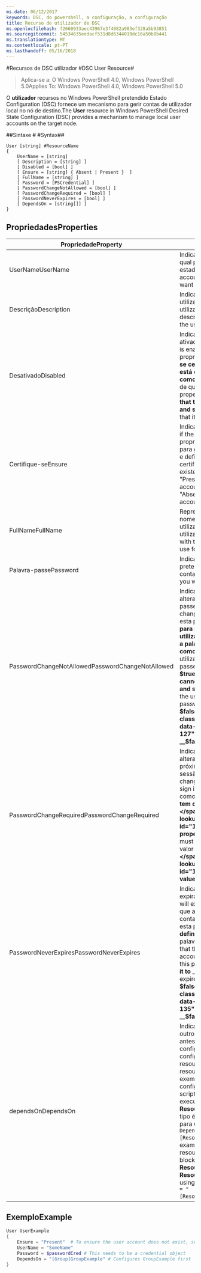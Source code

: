 ```yaml
---
ms.date: 06/12/2017
keywords: DSC, do powershell, a configuração, a configuração
title: Recurso de utilizador de DSC
ms.openlocfilehash: f2660933aec43967e3f4082a983ef328a5b93851
ms.sourcegitcommit: 54534635eedacf531d8d6344019dc16a50b8b441
ms.translationtype: MT
ms.contentlocale: pt-PT
ms.lasthandoff: 05/16/2018
---
```

#<a name="dsc-user-resource"></a><span data-ttu-id="1212d-103">Recursos de DSC utilizador #</span><span class="sxs-lookup"><span data-stu-id="1212d-103">DSC User Resource#</span></span>


><span data-ttu-id="1212d-104">Aplica-se a: O Windows PowerShell 4.0, Windows PowerShell 5.0</span><span class="sxs-lookup"><span data-stu-id="1212d-104">Applies To: Windows PowerShell 4.0, Windows PowerShell 5.0</span></span>


<span data-ttu-id="1212d-105">O __utilizador__ recursos no Windows PowerShell pretendido Estado Configuration (DSC) fornece um mecanismo para gerir contas de utilizador local no nó de destino.</span><span class="sxs-lookup"><span data-stu-id="1212d-105">The __User__ resource in Windows PowerShell Desired State Configuration (DSC) provides a mechanism to manage local user accounts on the target node.</span></span>


##<a name="syntax"></a><span data-ttu-id="1212d-106">Sintaxe # #</span><span class="sxs-lookup"><span data-stu-id="1212d-106">Syntax##</span></span>

```
User [string] #ResourceName
{
    UserName = [string]
    [ Description = [string] ]
    [ Disabled = [bool] ]
    [ Ensure = [string] { Absent | Present }  ]
    [ FullName = [string] ]
    [ Password = [PSCredential] ]
    [ PasswordChangeNotAllowed = [bool] ]
    [ PasswordChangeRequired = [bool] ]
    [ PasswordNeverExpires = [bool] ]
    [ DependsOn = [string[]] ]
}
```

## <a name="properties"></a><span data-ttu-id="1212d-107">Propriedades</span><span class="sxs-lookup"><span data-stu-id="1212d-107">Properties</span></span>
|  <span data-ttu-id="1212d-108">Propriedade</span><span class="sxs-lookup"><span data-stu-id="1212d-108">Property</span></span>  |  <span data-ttu-id="1212d-109">Descrição</span><span class="sxs-lookup"><span data-stu-id="1212d-109">Description</span></span>   |
|---|---|
| <span data-ttu-id="1212d-110">UserName</span><span class="sxs-lookup"><span data-stu-id="1212d-110">UserName</span></span>| <span data-ttu-id="1212d-111">Indica o nome de conta para o qual pretende garantir um estado específico.</span><span class="sxs-lookup"><span data-stu-id="1212d-111">Indicates the account name for which you want to ensure a specific state.</span></span>|
| <span data-ttu-id="1212d-112">Descrição</span><span class="sxs-lookup"><span data-stu-id="1212d-112">Description</span></span>| <span data-ttu-id="1212d-113">Indica a descrição que pretende utilizar para a conta de utilizador.</span><span class="sxs-lookup"><span data-stu-id="1212d-113">Indicates the description you want to use for the user account.</span></span>|
| <span data-ttu-id="1212d-114">Desativado</span><span class="sxs-lookup"><span data-stu-id="1212d-114">Disabled</span></span>| <span data-ttu-id="1212d-115">Indica se a conta está ativada.</span><span class="sxs-lookup"><span data-stu-id="1212d-115">Indicates if the account is enabled.</span></span> <span data-ttu-id="1212d-116">Defina esta propriedade como __$true__ para se certificar de que esta conta está desativada e defina-o como __$false__ para se certificar de que está ativada.</span><span class="sxs-lookup"><span data-stu-id="1212d-116">Set this property to __$true__ to ensure that this account is disabled, and set it to __$false__ to ensure that it is enabled.</span></span>|
| <span data-ttu-id="1212d-117">Certifique-se</span><span class="sxs-lookup"><span data-stu-id="1212d-117">Ensure</span></span>| <span data-ttu-id="1212d-118">Indica se a conta existe.</span><span class="sxs-lookup"><span data-stu-id="1212d-118">Indicates if the account exists.</span></span> <span data-ttu-id="1212d-119">Definir esta propriedade para "Presente" para garantir que a conta existe e defina-o para "Ausente", certifique-se de que a conta não existe.</span><span class="sxs-lookup"><span data-stu-id="1212d-119">Set this property to "Present" to ensure that the account exists, and set it to "Absent" to ensure that the account does not exist.</span></span>|
| <span data-ttu-id="1212d-120">FullName</span><span class="sxs-lookup"><span data-stu-id="1212d-120">FullName</span></span>| <span data-ttu-id="1212d-121">Representa uma cadeia com o nome completo que pretende utilizar para a conta de utilizador.</span><span class="sxs-lookup"><span data-stu-id="1212d-121">Represents a string with the full name you want to use for the user account.</span></span>|
| <span data-ttu-id="1212d-122">Palavra-passe</span><span class="sxs-lookup"><span data-stu-id="1212d-122">Password</span></span>| <span data-ttu-id="1212d-123">Indica a palavra-passe que pretende utilizar para esta conta.</span><span class="sxs-lookup"><span data-stu-id="1212d-123">Indicates the password you want to use for this account.</span></span> |
| <span data-ttu-id="1212d-124">PasswordChangeNotAllowed</span><span class="sxs-lookup"><span data-stu-id="1212d-124">PasswordChangeNotAllowed</span></span>| <span data-ttu-id="1212d-125">Indica se o utilizador pode alterar a palavra-passe.</span><span class="sxs-lookup"><span data-stu-id="1212d-125">Indicates if the user can change the password.</span></span> <span data-ttu-id="1212d-126">Defina esta propriedade como __$true__ para se certificar de que o utilizador não é possível alterar a palavra-passe e defina-o como __$false__ para permitir ao utilizador alterar a palavra-passe.</span><span class="sxs-lookup"><span data-stu-id="1212d-126">Set this property to __$true__ to ensure that the user cannot change the password, and set it to __$false__ to allow the user to change the password.</span></span> <span data-ttu-id="1212d-127">O valor predefinido é __$false__.</span><span class="sxs-lookup"><span data-stu-id="1212d-127">The default value is __$false__.</span></span>|
| <span data-ttu-id="1212d-128">PasswordChangeRequired</span><span class="sxs-lookup"><span data-stu-id="1212d-128">PasswordChangeRequired</span></span>| <span data-ttu-id="1212d-129">Indica se o utilizador tem de alterar a palavra-passe no próximo início de sessão.</span><span class="sxs-lookup"><span data-stu-id="1212d-129">Indicates if the user must change the password at the next sign in.</span></span> <span data-ttu-id="1212d-130">Defina esta propriedade como __$true__ se o utilizador tem de alterar a palavra-passe.</span><span class="sxs-lookup"><span data-stu-id="1212d-130">Set this property to __$true__ if the user must change the password.</span></span> <span data-ttu-id="1212d-131">O valor predefinido é __$true__.</span><span class="sxs-lookup"><span data-stu-id="1212d-131">The default value is __$true__.</span></span>|
| <span data-ttu-id="1212d-132">PasswordNeverExpires</span><span class="sxs-lookup"><span data-stu-id="1212d-132">PasswordNeverExpires</span></span>| <span data-ttu-id="1212d-133">Indica se a palavra-passe expira.</span><span class="sxs-lookup"><span data-stu-id="1212d-133">Indicates if the password will expire.</span></span> <span data-ttu-id="1212d-134">Para se certificar de que a palavra-passe para esta conta nunca irá expirar, defina esta propriedade como __$true__e defina-o como __$false__ se a palavra-passe expira.</span><span class="sxs-lookup"><span data-stu-id="1212d-134">To ensure that the password for this account will never expire, set this property to __$true__, and set it to __$false__ if the password will expire.</span></span> <span data-ttu-id="1212d-135">O valor predefinido é __$false__.</span><span class="sxs-lookup"><span data-stu-id="1212d-135">The default value is __$false__.</span></span>|
| <span data-ttu-id="1212d-136">dependsOn</span><span class="sxs-lookup"><span data-stu-id="1212d-136">DependsOn</span></span> | <span data-ttu-id="1212d-137">Indica que a configuração de outro recurso tem de executar antes deste recurso é configurado.</span><span class="sxs-lookup"><span data-stu-id="1212d-137">Indicates that the configuration of another resource must run before this resource is configured.</span></span> <span data-ttu-id="1212d-138">Por exemplo, se o ID da configuração do recurso de script bloco de que pretende executar primeiro é __ResourceName__ e o respetivo tipo é __ResourceType__, a sintaxe para utilizar esta propriedade é `DependsOn = "[ResourceType]ResourceName"`.</span><span class="sxs-lookup"><span data-stu-id="1212d-138">For example, if the ID of the resource configuration script block that you want to run first is __ResourceName__ and its type is __ResourceType__, the syntax for using this property is `DependsOn = "[ResourceType]ResourceName"`.</span></span>|

## <a name="example"></a><span data-ttu-id="1212d-139">Exemplo</span><span class="sxs-lookup"><span data-stu-id="1212d-139">Example</span></span>

```powershell
User UserExample
{
    Ensure = "Present"  # To ensure the user account does not exist, set Ensure to "Absent"
    UserName = "SomeName"
    Password = $passwordCred # This needs to be a credential object
    DependsOn = "[Group]GroupExample" # Configures GroupExample first
}
```